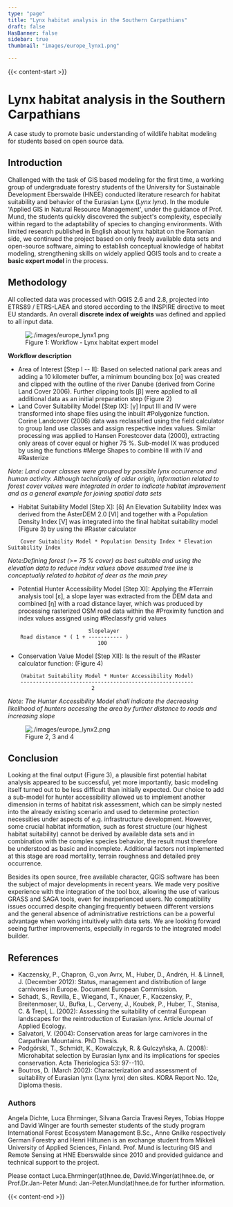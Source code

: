 ```yaml
---
type: "page"
title: "Lynx habitat analysis in the Southern Carpathians"
draft: false
HasBanner: false
sidebar: true
thumbnail: "images/europe_lynx1.png"

---
```


{{< content-start >}}

# Lynx habitat analysis in the Southern Carpathians

A case study to promote basic understanding of wildlife habitat modeling for students based on open source data.

## Introduction

Challenged with the task of GIS based modeling for the first time, a working group of undergraduate forestry students of the University for Sustainable Development Eberswalde (HNEE) conducted literature research for habitat suitability and behavior of the Eurasian Lynx (*Lynx lynx*). In the module 'Applied GIS in Natural Resource Management', under the guidance of Prof. Mund, the students quickly discovered the subject's complexity, especially within regard to the adaptability of species to changing environments. With limited research published in English about lynx habitat on the Romanian side, we continued the project based on only freely available data sets and open-source software, aiming to establish conceptual knowledge of habitat modeling, strengthening skills on widely applied QGIS tools and to create a **basic expert model** in the process.

## Methodology

All collected data was processed with QGIS 2.6 and 2.8, projected into ETRS89 / ETRS-LAEA and stored according to the INSPIRE directive to meet EU standards. An overall **discrete index of weights** was defined and applied to all input data.

<figure>
<img src="../images/europe_lynx1.png" alt="./images/europe_lynx1.png" />
<figcaption>Figure 1: Workflow - Lynx habitat expert model</figcaption>
</figure>

**Workflow description**

-   Area of Interest \[Step I -- II\]: Based on selected national park areas and adding a 10 kilometer buffer, a minimum bounding box \[α\] was created and clipped with the outline of the river Danube (derived from Corine Land Cover 2006). Further clipping tools \[β\] were applied to all additional data as an initial preparation step (Figure 2)
-   Land Cover Suitability Model \[Step IX\]: \[γ\] Input III and IV were transformed into shape files using the inbuilt #Polygonize function. Corine Landcover (2006) data was reclassified using the field calculator to group land use classes and assign respective index values. Similar processing was applied to Hansen Forestcover data (2000), extracting only areas of cover equal or higher 75 %. Sub-model IX was produced by using the functions #Merge Shapes to combine III with IV and #Rasterize

*Note: Land cover classes were grouped by possible lynx occurrence and human activity. Although technically of older origin, information related to forest cover values were integrated in order to indicate habitat improvement and as a general example for joining spatial data sets*

-   Habitat Suitability Model \[Step X\]: \[δ\] An Elevation Suitability Index was derived from the AsterDEM 2.0 \[VI\] and together with a Population Density Index \[V\] was integrated into the final habitat suitability model (Figure 3) by using the #Raster calculator

```
    Cover Suitability Model * Population Density Index * Elevation Suitability Index
```

*Note:Defining forest (\>= 75 % cover) as best suitable and using the elevation data to reduce index values above assumed tree line is conceptually related to habitat of deer as the main prey*

-   Potential Hunter Accessibility Model \[Step XI\]: Applying the #Terrain analysis tool \[ε\], a slope layer was extracted from the DEM data and combined \[η\] with a road distance layer, which was produced by processing rasterized OSM road data within the #Proximity function and index values assigned using #Reclassify grid values

```
                          Slopelayer
    Road distance * ( 1 + ----------- )
                             100
```

-   Conservation Value Model \[Step XII\]: Is the result of the #Raster calculator function: (Figure 4)

```
    (Habitat Suitability Model * Hunter Accessibility Model)
    --------------------------------------------------------
                           2
```

*Note: The Hunter Accessibility Model shall indicate the decreasing likelihood of hunters accessing the area by further distance to roads and increasing slope*

<figure>
<img src="../images/europe_lynx2.png" alt="./images/europe_lynx2.png" />
<figcaption>Figure 2, 3 and 4</figcaption>
</figure>

## Conclusion

Looking at the final output (Figure 3), a plausible first potential habitat analysis appeared to be successful, yet more importantly, basic modeling itself turned out to be less difficult than initially expected. Our choice to add a sub-model for hunter accessibility allowed us to implement another dimension in terms of habitat risk assessment, which can be simply nested into the already existing scenario and used to determine protection necessities under aspects of e.g. infrastructure development. However, some crucial habitat information, such as forest structure (our highest habitat suitability) cannot be derived by available data sets and in combination with the complex species behavior, the result must therefore be understood as basic and incomplete. Additional factors not implemented at this stage are road mortality, terrain roughness and detailed prey occurrence.

Besides its open source, free available character, QGIS software has been the subject of major developments in recent years. We made very positive experience with the integration of the tool box, allowing the use of various GRASS and SAGA tools, even for inexperienced users. No compatibility issues occurred despite changing frequently between different versions and the general absence of administrative restrictions can be a powerful advantage when working intuitively with data sets. We are looking forward seeing further improvements, especially in regards to the integrated model builder.

## References

-   Kaczensky, P., Chapron, G.,von Avrx, M., Huber, D., Andrén, H. & Linnell, J. (December 2012): Status, management and distribution of large carnivores in Europe. Document European Commission.
-   Schadt, S., Revilla, E., Wiegand, T., Knauer, F., Kaczensky, P., Breitenmoser, U., Bufka, L., Cerveny, J., Koubek, P., Huber, T., Stanisa, C. & Trepl, L. (2002): Assessing the suitability of central European landscapes for the reintroduction of Eurasian lynx. Article Journal of Applied Ecology.
-   Salvatori, V. (2004): Conservation areas for large carnivores in the Carpathian Mountains. PhD Thesis.
-   Podgórski, T., Schmidt, K., Kowalczyk, R. & Gulczyñska, A. (2008): Microhabitat selection by Eurasian lynx and its implications for species conservation. Acta Theriologica 53: 97--110.
-   Boutros, D. (March 2002): Characterization and assessment of suitability of Eurasian lynx (Lynx lynx) den sites. KORA Report No. 12e, Diploma thesis.

### Authors

Angela Dichte, Luca Ehrminger, Silvana Garcia Travesi Reyes, Tobias Hoppe and David Winger are fourth semester students of the study program International Forest Ecosystem Management B.Sc., Anne Gnilke respectively German Forestry and Henri Hiltunen is an exchange student from Mikkeli University of Applied Sciences, Finland. Prof. Mund is lecturing GIS and Remote Sensing at HNE Eberswalde since 2010 and provided guidance and technical support to the project.

Please contact Luca.Ehrminger(at)hnee.de, David.Winger(at)hnee.de, or Prof.Dr.Jan-Peter Mund: Jan-Peter.Mund(at)hnee.de for further information.

{{< content-end >}}
